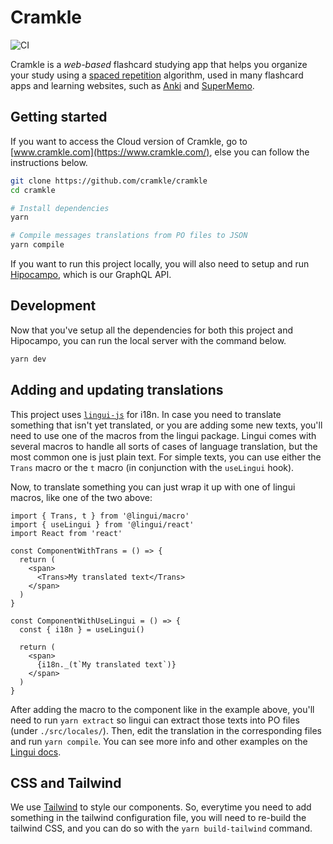 # Cramkle

![CI](https://github.com/cramkle/cramkle/workflows/CI/badge.svg?branch=main)

Cramkle is a *web-based* flashcard studying app that helps you
organize your study using a [spaced repetition](https://en.wikipedia.org/wiki/Spaced_repetition)
algorithm, used in many flashcard apps and learning websites, such as
[Anki](https://apps.ankiweb.net/) and [SuperMemo](https://www.supermemo.com/).

## Getting started

If you want to access the Cloud version of Cramkle, go to [www.cramkle.com](https://www.cramkle.com/),
else you can follow the instructions below.

```sh
git clone https://github.com/cramkle/cramkle
cd cramkle

# Install dependencies
yarn

# Compile messages translations from PO files to JSON
yarn compile
```

If you want to run this project locally, you will also need to setup and run [Hipocampo](https://github.com/cramkle/hipocampo),
which is our GraphQL API.

## Development

Now that you've setup all the dependencies for both this project and Hipocampo,
you can run the local server with the command below.

```sh
yarn dev
```

## Adding and updating translations

This project uses [`lingui-js`](https://github.com/lingui/js-lingui) for i18n. In case you need
to translate something that isn't yet translated, or you are adding some new texts, you'll need
to use one of the macros from the lingui package. Lingui comes with several macros to handle all
sorts of cases of language translation, but the most common one is just plain text. For simple texts,
you can use either the `Trans` macro or the `t` macro (in conjunction with the `useLingui` hook).

Now, to translate something you can just wrap it up with one of lingui macros, like one of the two above:

```tsx
import { Trans, t } from '@lingui/macro'
import { useLingui } from '@lingui/react'
import React from 'react'

const ComponentWithTrans = () => {
  return (
    <span>
      <Trans>My translated text</Trans>
    </span>
  )
}

const ComponentWithUseLingui = () => {
  const { i18n } = useLingui()

  return (
    <span>
      {i18n._(t`My translated text`)}
    </span>
  )
}
```

After adding the macro to the component like in the example above, you'll need to run `yarn extract` so lingui
can extract those texts into PO files (under `./src/locales/`). Then, edit the translation in the corresponding
files and run `yarn compile`. You can see more info and other examples on the [Lingui docs](https://lingui.js.org/).

## CSS and Tailwind

We use [Tailwind](https://tailwindcss.com) to style our components. So, everytime you need to add
something in the tailwind configuration file, you will need to re-build the tailwind CSS, and you
can do so with the `yarn build-tailwind` command.

